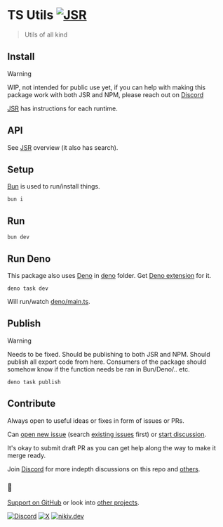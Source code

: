 # TS Utils [![JSR](https://jsr.io/badges/@nikiv/utils)](https://jsr.io/@nikiv/utils)

> Utils of all kind

## Install

> [!WARNING]
> WIP, not intended for public use yet, if you can help with making this package work with both JSR and NPM, please reach out on [Discord](https://discord.com/invite/TVafwaD23d)

[JSR](https://jsr.io/@nikiv/utils) has instructions for each runtime.

## API

See [JSR](https://jsr.io/@nikiv/utils) overview (it also has search).

## Setup

[Bun](https://bun.sh) is used to run/install things.

```
bun i
```

## Run

```
bun dev
```

## Run Deno

This package also uses [Deno](https://deno.com) in [deno](deno) folder. Get [Deno extension](https://marketplace.visualstudio.com/items?itemName=denoland.vscode-deno) for it.

```
deno task dev
```

Will run/watch [deno/main.ts](deno/main.ts).

## Publish

> [!WARNING]
> Needs to be fixed. Should be publishing to both JSR and NPM. Should publish all export code from here. Consumers of the package should somehow know if the function needs be ran in Bun/Deno/.. etc.

```
deno task publish
```

## Contribute

Always open to useful ideas or fixes in form of issues or PRs.

Can [open new issue](../../issues/new/choose) (search [existing issues](../../issues) first) or [start discussion](../../discussions).

It's okay to submit draft PR as you can get help along the way to make it merge ready.

Join [Discord](https://discord.com/invite/TVafwaD23d) for more indepth discussions on this repo and [others](https://github.com/nikitavoloboev#src).

### 🖤

[Support on GitHub](https://github.com/sponsors/nikitavoloboev) or look into [other projects](https://nikiv.dev/projects).

[![Discord](https://img.shields.io/badge/Discord-100000?style=flat&logo=discord&logoColor=white&labelColor=black&color=black)](https://discord.com/invite/TVafwaD23d) [![X](https://img.shields.io/badge/nikitavoloboev-100000?logo=X&color=black)](https://x.com/nikitavoloboev) [![nikiv.dev](https://img.shields.io/badge/nikiv.dev-black)](https://nikiv.dev)
